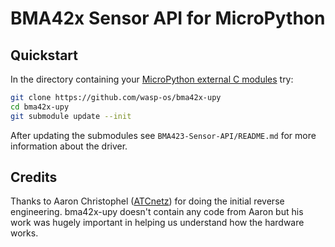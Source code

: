 # BMA42x Sensor API for MicroPython

## Quickstart

In the directory containing your [MicroPython external C
modules](https://docs.micropython.org/en/latest/develop/cmodules.html) try:

~~~ sh
git clone https://github.com/wasp-os/bma42x-upy
cd bma42x-upy
git submodule update --init
~~~

After updating the submodules see `BMA423-Sensor-API/README.md` for more
information about the driver.

## Credits

Thanks to Aaron Christophel ([ATCnetz](https://ATCnetz.de)) for doing
the initial reverse engineering. bma42x-upy doesn't contain any code
from Aaron but his work was hugely important in helping us understand
how the hardware works.


